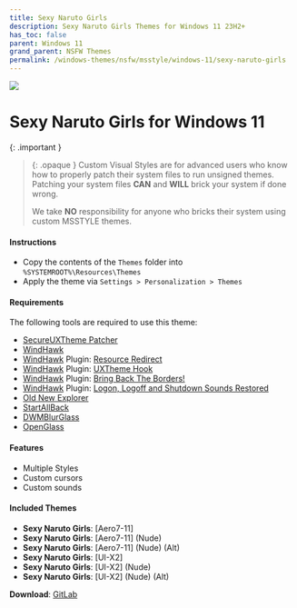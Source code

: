 ```yaml
---
title: Sexy Naruto Girls
description: Sexy Naruto Girls Themes for Windows 11 23H2+
has_toc: false
parent: Windows 11
grand_parent: NSFW Themes
permalink: /windows-themes/nsfw/msstyle/windows-11/sexy-naruto-girls
---
```


![][Preview]

Sexy Naruto Girls for Windows 11
===============================

{: .important }
> {: .opaque }
> Custom Visual Styles are for advanced users who know how to properly patch their system files to run unsigned themes. 
> Patching your system files **CAN** and **WILL** brick your system if done wrong.
>
> We take **NO** responsibility for anyone who bricks their system using custom MSSTYLE themes.

#### Instructions

*   Copy the contents of the `Themes` folder into `%SYSTEMROOT%\Resources\Themes`
*   Apply the theme via `Settings > Personalization > Themes`

#### Requirements
The following tools are required to use this theme:

 - [SecureUXTheme Patcher][SecureUXTheme]
 - [WindHawk][WindHawk]
 - [WindHawk][WindHawk] Plugin: [Resource Redirect][ResourceRedirect]
 - [WindHawk][WindHawk] Plugin: [UXTheme Hook][UXThemeHook]
 - [WindHawk][WindHawk] Plugin: [Bring Back The Borders!][BringBackTheBorders]
 - [WindHawk][WindHawk] Plugin: [Logon, Logoff and Shutdown Sounds Restored][SoundsRestored]
 - [Old New Explorer][OldNewExplorer]
 - [StartAllBack][StartAllBack]
 - [DWMBlurGlass][DWMBlurGlass]
 - [OpenGlass][OpenGlass]

#### Features

*   Multiple Styles
*   Custom cursors
*   Custom sounds


#### Included Themes

*   **Sexy Naruto Girls**: [Aero7-11]
*   **Sexy Naruto Girls**: [Aero7-11] (Nude)
*   **Sexy Naruto Girls**: [Aero7-11] (Nude) (Alt)
*   **Sexy Naruto Girls**: [UI-X2]
*   **Sexy Naruto Girls**: [UI-X2] (Nude)
*   **Sexy Naruto Girls**: [UI-X2] (Nude) (Alt)

**Download**: [GitLab][GitLab]

<!-- ///////////////////////////////////////////////////////////////////////////////////////////////////////////////////////////////////////////////////// -->

[Preview]: /assets/images/themes/

[WindHawk]: https://windhawk.net/
[BringBackTheBorders]: https://windhawk.net/mods/w11-dwm-fix
[ResourceRedirect]: https://windhawk.net/mods/icon-resource-redirect/
[SoundsRestored]: https://windhawk.net/mods/logon-logoff-shutdown-sounds/
[SecureUXTheme]: https://github.com/namazso/SecureUxTheme/
[UXThemeHook]: https://windhawk.net/mods/uxtheme-hook/
[OldNewExplorer]: https://msfn.org/board/topic/170375-oldnewexplorer-119/
[DWMBlurGlass]: https://github.com/Maplespe/DWMBlurGlass
[StartAllBack]: https://www.startallback.com/
[OpenGlass]: https://virtualcustoms.net/showthread.php/88998-OpenGlass-Installer-22H2

[GitLab]: https://gitlab.com/the-back-room/Themes/-/tree/main/MSSTYLE/NSFW/Windows-11/Sexy-Naruto-Girls-Themes

<!-- ///////////////////////////////////////////////////////////////////////////////////////////////////////////////////////////////////////////////////// -->
